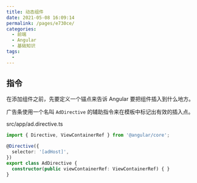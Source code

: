 ```yaml
---
title: 动态组件
date: 2021-05-08 16:09:14
permalink: /pages/e730ce/
categories:
  - 前端
  - Angular
  - 基础知识
tags:
  - 
---
```



## 指令

在添加组件之前，先要定义一个锚点来告诉 Angular 要把组件插入到什么地方。

广告条使用一个名叫 `AdDirective` 的辅助指令来在模板中标记出有效的插入点。

src/app/ad.directive.ts

```typescript
import { Directive, ViewContainerRef } from '@angular/core';

@Directive({
  selector: '[adHost]',
})
export class AdDirective {
  constructor(public viewContainerRef: ViewContainerRef) { }
}
```

